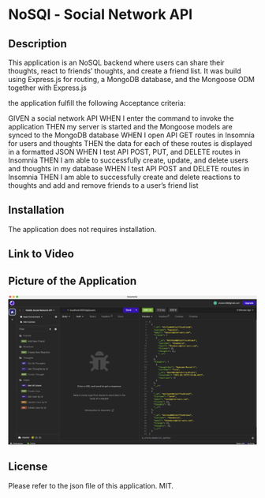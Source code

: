 # NoSQl - Social Network API

## Description

This application is an NoSQL backend where users can share their thoughts, react to friends’ thoughts, and create a friend list. It was build using Express.js for routing, a MongoDB database, and the Mongoose ODM together with Express.js


the application fulfill the following Acceptance criteria:

GIVEN a social network API
WHEN I enter the command to invoke the application
THEN my server is started and the Mongoose models are synced to the MongoDB database
WHEN I open API GET routes in Insomnia for users and thoughts
THEN the data for each of these routes is displayed in a formatted JSON
WHEN I test API POST, PUT, and DELETE routes in Insomnia
THEN I am able to successfully create, update, and delete users and thoughts in my database
WHEN I test API POST and DELETE routes in Insomnia
THEN I am able to successfully create and delete reactions to thoughts and add and remove friends to a user’s friend list

## Installation
The application does not requires installation.

## Link to Video

## Picture of the Application
![Alt text](image.png)

## License
Please refer to the json file of this application. MIT.
 
